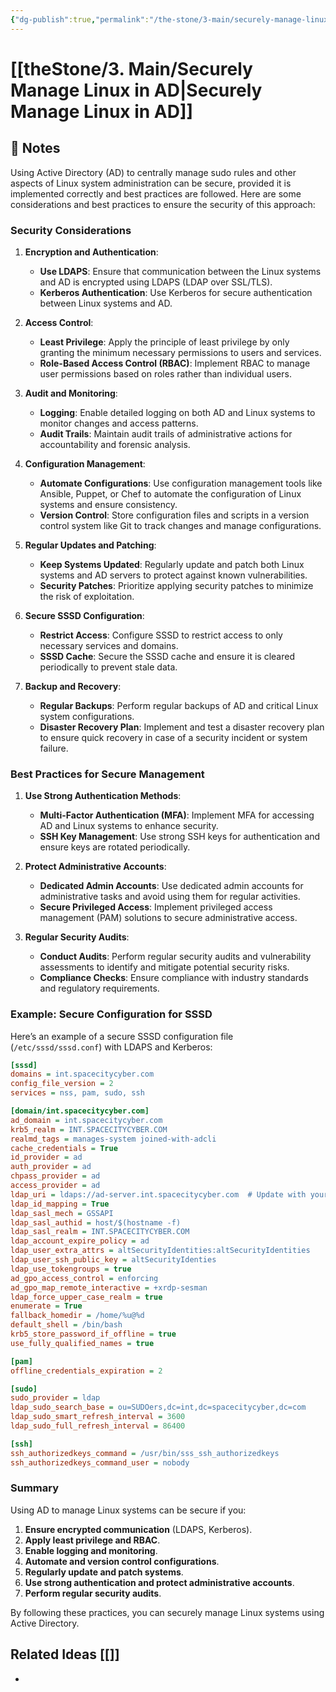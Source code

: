 ```yaml
---
{"dg-publish":true,"permalink":"/the-stone/3-main/securely-manage-linux-in-ad/"}
---
```




# [[theStone/3. Main/Securely Manage Linux in AD\|Securely Manage Linux in AD]]

## 📝 Notes

Using Active Directory (AD) to centrally manage sudo rules and other aspects of Linux system administration can be secure, provided it is implemented correctly and best practices are followed. Here are some considerations and best practices to ensure the security of this approach:

### Security Considerations

1. **Encryption and Authentication**:
   - **Use LDAPS**: Ensure that communication between the Linux systems and AD is encrypted using LDAPS (LDAP over SSL/TLS).
   - **Kerberos Authentication**: Use Kerberos for secure authentication between Linux systems and AD.

2. **Access Control**:
   - **Least Privilege**: Apply the principle of least privilege by only granting the minimum necessary permissions to users and services.
   - **Role-Based Access Control (RBAC)**: Implement RBAC to manage user permissions based on roles rather than individual users.

3. **Audit and Monitoring**:
   - **Logging**: Enable detailed logging on both AD and Linux systems to monitor changes and access patterns.
   - **Audit Trails**: Maintain audit trails of administrative actions for accountability and forensic analysis.

4. **Configuration Management**:
   - **Automate Configurations**: Use configuration management tools like Ansible, Puppet, or Chef to automate the configuration of Linux systems and ensure consistency.
   - **Version Control**: Store configuration files and scripts in a version control system like Git to track changes and manage configurations.

5. **Regular Updates and Patching**:
   - **Keep Systems Updated**: Regularly update and patch both Linux systems and AD servers to protect against known vulnerabilities.
   - **Security Patches**: Prioritize applying security patches to minimize the risk of exploitation.

6. **Secure SSSD Configuration**:
   - **Restrict Access**: Configure SSSD to restrict access to only necessary services and domains.
   - **SSSD Cache**: Secure the SSSD cache and ensure it is cleared periodically to prevent stale data.

7. **Backup and Recovery**:
   - **Regular Backups**: Perform regular backups of AD and critical Linux system configurations.
   - **Disaster Recovery Plan**: Implement and test a disaster recovery plan to ensure quick recovery in case of a security incident or system failure.

### Best Practices for Secure Management

1. **Use Strong Authentication Methods**:
   - **Multi-Factor Authentication (MFA)**: Implement MFA for accessing AD and Linux systems to enhance security.
   - **SSH Key Management**: Use strong SSH keys for authentication and ensure keys are rotated periodically.

2. **Protect Administrative Accounts**:
   - **Dedicated Admin Accounts**: Use dedicated admin accounts for administrative tasks and avoid using them for regular activities.
   - **Secure Privileged Access**: Implement privileged access management (PAM) solutions to secure administrative access.

3. **Regular Security Audits**:
   - **Conduct Audits**: Perform regular security audits and vulnerability assessments to identify and mitigate potential security risks.
   - **Compliance Checks**: Ensure compliance with industry standards and regulatory requirements.

### Example: Secure Configuration for SSSD

Here’s an example of a secure SSSD configuration file (`/etc/sssd/sssd.conf`) with LDAPS and Kerberos:

```ini
[sssd]
domains = int.spacecitycyber.com
config_file_version = 2
services = nss, pam, sudo, ssh

[domain/int.spacecitycyber.com]
ad_domain = int.spacecitycyber.com
krb5_realm = INT.SPACECITYCYBER.COM
realmd_tags = manages-system joined-with-adcli
cache_credentials = True
id_provider = ad
auth_provider = ad
chpass_provider = ad
access_provider = ad
ldap_uri = ldaps://ad-server.int.spacecitycyber.com  # Update with your AD server's address
ldap_id_mapping = True
ldap_sasl_mech = GSSAPI
ldap_sasl_authid = host/$(hostname -f)
ldap_sasl_realm = INT.SPACECITYCYBER.COM
ldap_account_expire_policy = ad
ldap_user_extra_attrs = altSecurityIdentities:altSecurityIdentities
ldap_user_ssh_public_key = altSecurityIdenties
ldap_use_tokengroups = true
ad_gpo_access_control = enforcing
ad_gpo_map_remote_interactive = +xrdp-sesman
ldap_force_upper_case_realm = true
enumerate = True
fallback_homedir = /home/%u@%d
default_shell = /bin/bash
krb5_store_password_if_offline = true
use_fully_qualified_names = true

[pam]
offline_credentials_expiration = 2

[sudo]
sudo_provider = ldap
ldap_sudo_search_base = ou=SUDOers,dc=int,dc=spacecitycyber,dc=com
ldap_sudo_smart_refresh_interval = 3600
ldap_sudo_full_refresh_interval = 86400

[ssh]
ssh_authorizedkeys_command = /usr/bin/sss_ssh_authorizedkeys
ssh_authorizedkeys_command_user = nobody
```

### Summary

Using AD to manage Linux systems can be secure if you:

1. **Ensure encrypted communication** (LDAPS, Kerberos).
2. **Apply least privilege and RBAC**.
3. **Enable logging and monitoring**.
4. **Automate and version control configurations**.
5. **Regularly update and patch systems**.
6. **Use strong authentication and protect administrative accounts**.
7. **Perform regular security audits**.

By following these practices, you can securely manage Linux systems using Active Directory.

## Related Ideas [[]] 
- 



